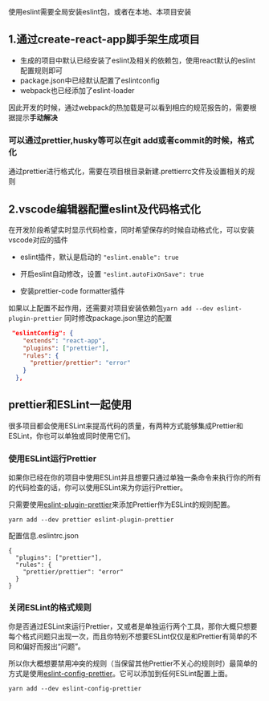 使用eslint需要全局安装eslint包，或者在本地、本项目安装

## 1.通过create-react-app脚手架生成项目

* 生成的项目中默认已经安装了eslint及相关的依赖包，使用react默认的eslint配置规则即可
* package.json中已经默认配置了eslintconfig
* webpack也已经添加了eslint-loader

因此开发的时候，通过webpack的热加载是可以看到相应的规范报告的，需要根据提示**手动解决**

### 可以通过prettier,husky等可以在git add或者commit的时候，格式化

 通过prettier进行格式化，需要在项目根目录新建.prettierrc文件及设置相关的规则

## 2.vscode编辑器配置eslint及代码格式化

在开发阶段希望实时显示代码检查，同时希望保存的时候自动格式化，可以安装vscode对应的插件

* eslint插件，默认是启动的 `"eslint.enable": true`
* 开启eslint自动修改，设置 `"eslint.autoFixOnSave": true`

* 安装prettier-code formatter插件

如果以上配置不起作用，还需要对项目安装依赖包`yarn add --dev eslint-plugin-prettier`
同时修改package.json里边的配置
```json
 "eslintConfig": {
    "extends": "react-app",
    "plugins": ["prettier"],
    "rules": {
      "prettier/prettier": "error"
    }
  },
```


## prettier和ESLint一起使用
很多项目都会使用ESLint来提高代码的质量，有两种方式能够集成Prettier和ESLint，你也可以单独或同时使用它们。

### 使用ESLint运行Prettier

如果你已经在你的项目中使用ESLint并且想要只通过单独一条命令来执行你的所有的代码检查的话，你可以使用ESLint来为你运行Prettier。

只需要使用[eslint-plugin-prettier](https://github.com/prettier/eslint-plugin-prettier)来添加Prettier作为ESLint的规则配置。

`yarn add --dev prettier eslint-plugin-prettier`

配置信息.eslintrc.json
```
{
  "plugins": ["prettier"],
  "rules": {
    "prettier/prettier": "error"
  }
}
```
### 关闭ESLint的格式规则

你是否通过ESLint来运行Prettier，又或者是单独运行两个工具，那你大概只想要每个格式问题只出现一次，而且你特别不想要ESLint仅仅是和Prettier有简单的不同和偏好而报出“问题”。

所以你大概想要禁用冲突的规则（当保留其他Prettier不关心的规则时）最简单的方式是使用[eslint-config-prettier](https://github.com/prettier/eslint-config-prettier)。它可以添加到任何ESLint配置上面。

`yarn add --dev eslint-config-prettier`






